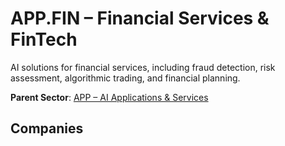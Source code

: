 # APP.FIN – Financial Services & FinTech

AI solutions for financial services, including fraud detection, risk assessment, algorithmic trading, and financial planning.


**Parent Sector**: [APP – AI Applications & Services](app.md)

## Companies

